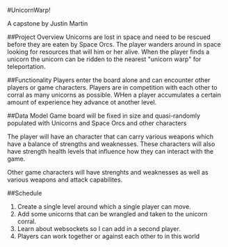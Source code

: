 #UnicornWarp!

A capstone by Justin Martin

##Project Overview
Unicorns are lost in space and need to be rescued before they are eaten by 
Space Orcs. The player wanders around in space looking for resources that will 
him or her alive. When the player finds a unicorn the unicorn can be ridden to the 
nearest "unicorn warp" for teleportation.



##Functionality
Players enter the board alone and can encounter other players or game characters.
Players are in competition with each other to corral as many unicorns as possible.
WHen a player accumulates a certain amount of experience hey advance ot another level.



##Data Model
Game board will be fixed in size and 
quasi-randomly populated with Unicorns and Space Orcs and other characters

The player will have an character that can carry various weapons which have a 
balance of strengths and weaknesses. These characters will also have strength 
health levels that influence how they can interact with the game.

Other game characters will have strenghts and weaknesses as well as various weapons
and attack capabilites.




##Schedule
1. Create a single level around which a single player can move.
2. Add some unicorns that can be wrangled and taken to the unicorn corral.
3. Learn about websockets so I can add in a second player.
4. Players can work together or against each other to in this world


